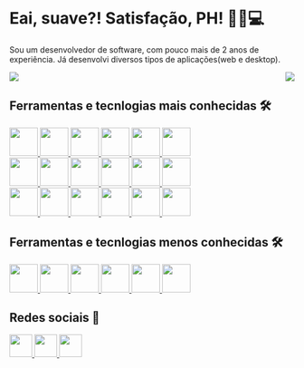 # Eai, suave?! Satisfação, PH! 👨🏻💻
Sou um desenvolvedor de software, com pouco mais de 2 anos de experiência. Já desenvolvi diversos tipos de aplicações(web e desktop).

<div style="display: flex; widht:100%; justify-content: space-between;">
  <a href="">
    <img align="top" src="https://github-readme-stats.vercel.app/api?username=hpedrobs&show_icons=true&theme=material-palenight" />
  </a>
  <a href="">
    <img align="top" src="https://github-readme-stats.vercel.app/api/top-langs/?username=hpedrobs" />
  </a>
</div>

## Ferramentas e tecnlogias mais conhecidas 🛠
<a href="https://developer.mozilla.org/en-US/docs/Glossary/HTML5" target="_blank">
  <img src="https://cdn.jsdelivr.net/gh/devicons/devicon/icons/html5/html5-original-wordmark.svg" height="50" width="50" />
</a>
<a href="https://developer.mozilla.org/en-US/docs/Web/CSS" target="_blank">
  <img src="https://cdn.jsdelivr.net/gh/devicons/devicon/icons/css3/css3-original-wordmark.svg" height="50" width="50" />
</a>
<a href="https://sass-lang.com/" target="_blank">
  <img src="https://cdn.jsdelivr.net/gh/devicons/devicon/icons/sass/sass-original.svg" height="50" width="50" />
</a>
<a href="https://getbootstrap.com/" target="_blank">
  <img src="https://cdn.jsdelivr.net/gh/devicons/devicon/icons/bootstrap/bootstrap-plain.svg" height="50" width="50" />
</a>
<a href="https://www.javascript.com/" target="_blank">
  <img src="https://cdn.jsdelivr.net/gh/devicons/devicon/icons/javascript/javascript-original.svg" height="50" width="50" />
</a>
<a href="https://jquery.com/" target="_blank">
  <img src="https://cdn.jsdelivr.net/gh/devicons/devicon/icons/jquery/jquery-original.svg" height="50" width="50" />
</a>

<br/>

<a href="https://vuejs.org/" target="_blank">
  <img src="https://cdn.jsdelivr.net/gh/devicons/devicon/icons/vuejs/vuejs-original.svg" height="50" width="50" />
</a>
<a href="https://www.npmjs.com/" target="_blank">
  <img src="https://cdn.jsdelivr.net/gh/devicons/devicon/icons/npm/npm-original-wordmark.svg" height="50" width="50" />
</a>
<a href="https://typescriptlang.org/" target="_blank">
  <img src="https://cdn.jsdelivr.net/gh/devicons/devicon/icons/typescript/typescript-original.svg" height="50" width="50" />
</a>
<a href="https://nodejs.org/" target="_blank">
  <img src="https://cdn.jsdelivr.net/gh/devicons/devicon/icons/nodejs/nodejs-original-wordmark.svg" height="50" width="50" />
</a>
<a href="https://expressjs.com/" target="_blank">
  <img src="https://cdn.jsdelivr.net/gh/devicons/devicon/icons/express/express-original-wordmark.svg" height="50" width="50" />
</a>
<a href="https://www.mongodb.com/" target="_blank">
  <img src="https://cdn.jsdelivr.net/gh/devicons/devicon/icons/mongodb/mongodb-original.svg" height="50" width="50" />
</a>

<br/>

<a href="https://www.php.net/" target="_blank">
  <img src="https://cdn.jsdelivr.net/gh/devicons/devicon/icons/php/php-original.svg" height="50" width="50" />
</a>
<a href="https://laravel.com/" target="_blank">
  <img src="https://cdn.jsdelivr.net/gh/devicons/devicon/icons/laravel/laravel-plain.svg" height="50" width="50" />
</a>
<a href="https://code.visualstudio.com/" target="_blank">
  <img src="https://cdn.jsdelivr.net/gh/devicons/devicon/icons/vscode/vscode-original.svg" height="50" width="50" />
</a>
<a href="https://github.com/" target="_blank">
  <img src="https://cdn.jsdelivr.net/gh/devicons/devicon/icons/github/github-original.svg" height="50" width="50" />
</a>
<a href="https://trello.com/" target="_blank">
  <img src="https://cdn.jsdelivr.net/gh/devicons/devicon/icons/trello/trello-plain.svg" height="50" width="50" />
</a>
<a href="https://www.google.com/chrome" target="_blank">
  <img src="https://cdn.jsdelivr.net/gh/devicons/devicon/icons/chrome/chrome-original.svg" height="50" width="50" />
</a>

## Ferramentas e tecnlogias menos conhecidas 🛠
<a href="https://www.figma.com/">
  <img src="https://cdn.jsdelivr.net/gh/devicons/devicon/icons/figma/figma-original.svg" height="50" width="50" />
</a>
<a href="https://wordpress.com/">
  <img src="https://cdn.jsdelivr.net/gh/devicons/devicon/icons/wordpress/wordpress-original.svg" height="50" width="50" />
</a>
<a href="https://www.mysql.com/">
  <img src="https://cdn.jsdelivr.net/gh/devicons/devicon/icons/mysql/mysql-original.svg" height="50" width="50" />
</a>
<a href="https://git-scm.com/">
  <img src="https://cdn.jsdelivr.net/gh/devicons/devicon/icons/git/git-original.svg" height="50" width="50" />
</a>
<a href="https://www.python.org/">
  <img src="https://cdn.jsdelivr.net/gh/devicons/devicon/icons/python/python-original.svg" height="50" width="50" />
</a>
<a href="https://yarnpkg.com/">
  <img src="https://cdn.jsdelivr.net/gh/devicons/devicon/icons/yarn/yarn-original.svg" height="50" width="50" />
</a>

## Redes sociais 🔗
<a href="mailto:hpedrobs@gmail.com">
  <img src="https://img.shields.io/badge/Gmail-D14836?style=for-the-badge&logo=gmail&logoColor=white" height="40" width="auto"/>
</a>
<a href="https://www.linkedin.com/in/hpedrobs/">
  <img src="https://img.shields.io/badge/LinkedIn-0077B5?style=for-the-badge&logo=linkedin&logoColor=white" height="40" width="auto"/>
</a>
<a href="https://www.instagram.com//shbpedro/">
  <img src="https://img.shields.io/badge/Instagram-E4405F?style=for-the-badge&logo=instagram&logoColor=white" height="40" width="auto"/>
</a>
